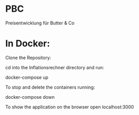 # PBC
Preisentwicklung für Butter &amp; Co

# In Docker:

Clone the Repository:

cd into the Inflationsrechner directory and run:

docker-compose up

To stop and delete the containers running:

docker-compose down

To show the application on the browser open localhost:3000 
